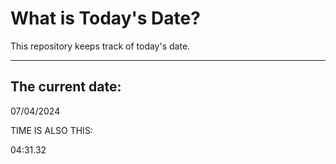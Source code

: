 # What is Today's Date?
This repository keeps track of today's date.
* * *
 
## The current date:  
 07/04/2024 
  
  
 TIME IS ALSO THIS: 
  
 04:31.32 
  
  
